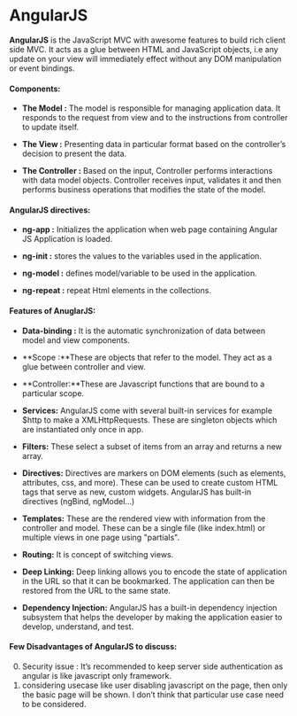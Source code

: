 # AngularJS

**AngularJS** is the JavaScript MVC with awesome features to build rich client side MVC. It acts as a glue between HTML and JavaScript objects, i.e any update on your view will immediately effect without any DOM manipulation or event bindings.

#### Components:

- **The Model :**
The model is responsible for managing application data. It responds to the request from view and to the instructions from controller to update itself.

- **The View :**
Presenting data in particular format based on the controller’s decision to present the data.

- **The Controller :**
Based on the input, Controller performs interactions with data model objects. Controller receives input, validates it and then performs business operations that modifies the state of the model.

#### AngularJS directives:

- **ng-app :** Initializes the application when web page containing Angular JS Application is loaded.

- **ng-init :** stores the values to the variables used in the application.

- **ng-model :** defines model/variable to be used in the application.

- **ng-repeat :** repeat Html elements in the collections.

#### Features of AnuglarJS:

- **Data-binding :** It is the automatic synchronization of data between model and view components.
- **Scope :**These are objects that refer to the model. They act as a glue between controller and view.
- **Controller:**These are Javascript functions that are bound to a particular scope.
- **Services:** AngularJS come with several built-in services for example $http to make a XMLHttpRequests. These are singleton objects which are instantiated only once in app.

- **Filters:** These select a subset of items from an array and returns a new array.
- **Directives:** Directives are markers on DOM elements (such as elements, attributes, css, and more). These can be used to create custom HTML tags that serve as new, custom widgets. AngularJS has built-in directives (ngBind, ngModel...)
- **Templates:** These are the rendered view with information from the controller and model. These can be a single file (like index.html) or multiple views in one page using "partials".
- **Routing:** It is concept of switching views.
- **Deep Linking:** Deep linking allows you to encode the state of application in the URL so that it can be bookmarked. The application can then be restored from the URL to the same state.
- **Dependency Injection:** AngularJS has a built-in dependency injection subsystem that helps the developer by making the application easier to develop, understand, and test.

#### Few Disadvantages of AngularJS to discuss:
0. Security issue : It’s recommended to keep server side authentication as angular is like javascript only framework.
1. considering usecase like user disabling javascript on the page, then only the basic page will be shown. I don’t think that particular use case need to be considered.
